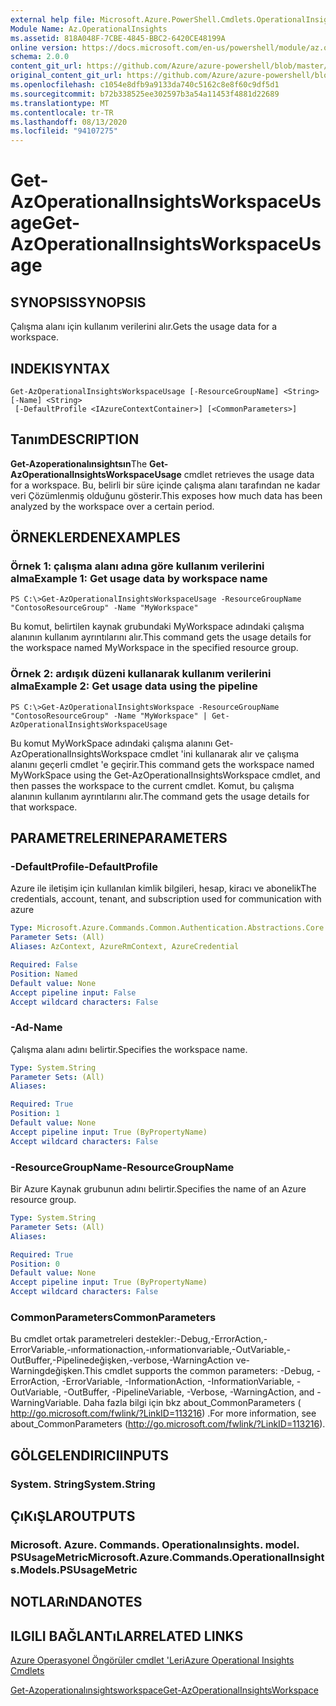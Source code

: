 ```yaml
---
external help file: Microsoft.Azure.PowerShell.Cmdlets.OperationalInsights.dll-Help.xml
Module Name: Az.OperationalInsights
ms.assetid: 818A048F-7CBE-4845-BBC2-6420CE48199A
online version: https://docs.microsoft.com/en-us/powershell/module/az.operationalinsights/get-azoperationalinsightsworkspaceusage
schema: 2.0.0
content_git_url: https://github.com/Azure/azure-powershell/blob/master/src/OperationalInsights/OperationalInsights/help/Get-AzOperationalInsightsWorkspaceUsage.md
original_content_git_url: https://github.com/Azure/azure-powershell/blob/master/src/OperationalInsights/OperationalInsights/help/Get-AzOperationalInsightsWorkspaceUsage.md
ms.openlocfilehash: c1054e8dfb9a9133da740c5162c8e8f60c9df5d1
ms.sourcegitcommit: b72b338525ee302597b3a54a11453f4881d22689
ms.translationtype: MT
ms.contentlocale: tr-TR
ms.lasthandoff: 08/13/2020
ms.locfileid: "94107275"
---
```

# <span data-ttu-id="3ab42-101">Get-AzOperationalInsightsWorkspaceUsage</span><span class="sxs-lookup"><span data-stu-id="3ab42-101">Get-AzOperationalInsightsWorkspaceUsage</span></span>

## <span data-ttu-id="3ab42-102">SYNOPSIS</span><span class="sxs-lookup"><span data-stu-id="3ab42-102">SYNOPSIS</span></span>
<span data-ttu-id="3ab42-103">Çalışma alanı için kullanım verilerini alır.</span><span class="sxs-lookup"><span data-stu-id="3ab42-103">Gets the usage data for a workspace.</span></span>

## <span data-ttu-id="3ab42-104">INDEKI</span><span class="sxs-lookup"><span data-stu-id="3ab42-104">SYNTAX</span></span>

```
Get-AzOperationalInsightsWorkspaceUsage [-ResourceGroupName] <String> [-Name] <String>
 [-DefaultProfile <IAzureContextContainer>] [<CommonParameters>]
```

## <span data-ttu-id="3ab42-105">Tanım</span><span class="sxs-lookup"><span data-stu-id="3ab42-105">DESCRIPTION</span></span>
<span data-ttu-id="3ab42-106">**Get-Azoperationalınsightsın**</span><span class="sxs-lookup"><span data-stu-id="3ab42-106">The **Get-AzOperationalInsightsWorkspaceUsage** cmdlet retrieves the usage data for a workspace.</span></span>
<span data-ttu-id="3ab42-107">Bu, belirli bir süre içinde çalışma alanı tarafından ne kadar veri Çözümlenmiş olduğunu gösterir.</span><span class="sxs-lookup"><span data-stu-id="3ab42-107">This exposes how much data has been analyzed by the workspace over a certain period.</span></span>

## <span data-ttu-id="3ab42-108">ÖRNEKLERDEN</span><span class="sxs-lookup"><span data-stu-id="3ab42-108">EXAMPLES</span></span>

### <span data-ttu-id="3ab42-109">Örnek 1: çalışma alanı adına göre kullanım verilerini alma</span><span class="sxs-lookup"><span data-stu-id="3ab42-109">Example 1: Get usage data by workspace name</span></span>
```
PS C:\>Get-AzOperationalInsightsWorkspaceUsage -ResourceGroupName "ContosoResourceGroup" -Name "MyWorkspace"
```

<span data-ttu-id="3ab42-110">Bu komut, belirtilen kaynak grubundaki MyWorkspace adındaki çalışma alanının kullanım ayrıntılarını alır.</span><span class="sxs-lookup"><span data-stu-id="3ab42-110">This command gets the usage details for the workspace named MyWorkspace in the specified resource group.</span></span>

### <span data-ttu-id="3ab42-111">Örnek 2: ardışık düzeni kullanarak kullanım verilerini alma</span><span class="sxs-lookup"><span data-stu-id="3ab42-111">Example 2: Get usage data using the pipeline</span></span>
```
PS C:\>Get-AzOperationalInsightsWorkspace -ResourceGroupName "ContosoResourceGroup" -Name "MyWorkspace" | Get-AzOperationalInsightsWorkspaceUsage
```

<span data-ttu-id="3ab42-112">Bu komut MyWorkSpace adındaki çalışma alanını Get-AzOperationalInsightsWorkspace cmdlet 'ini kullanarak alır ve çalışma alanını geçerli cmdlet 'e geçirir.</span><span class="sxs-lookup"><span data-stu-id="3ab42-112">This command gets the workspace named MyWorkSpace using the Get-AzOperationalInsightsWorkspace cmdlet, and then passes the workspace to the current cmdlet.</span></span>
<span data-ttu-id="3ab42-113">Komut, bu çalışma alanının kullanım ayrıntılarını alır.</span><span class="sxs-lookup"><span data-stu-id="3ab42-113">The command gets the usage details for that workspace.</span></span>

## <span data-ttu-id="3ab42-114">PARAMETRELERINE</span><span class="sxs-lookup"><span data-stu-id="3ab42-114">PARAMETERS</span></span>

### <span data-ttu-id="3ab42-115">-DefaultProfile</span><span class="sxs-lookup"><span data-stu-id="3ab42-115">-DefaultProfile</span></span>
<span data-ttu-id="3ab42-116">Azure ile iletişim için kullanılan kimlik bilgileri, hesap, kiracı ve abonelik</span><span class="sxs-lookup"><span data-stu-id="3ab42-116">The credentials, account, tenant, and subscription used for communication with azure</span></span>

```yaml
Type: Microsoft.Azure.Commands.Common.Authentication.Abstractions.Core.IAzureContextContainer
Parameter Sets: (All)
Aliases: AzContext, AzureRmContext, AzureCredential

Required: False
Position: Named
Default value: None
Accept pipeline input: False
Accept wildcard characters: False
```

### <span data-ttu-id="3ab42-117">-Ad</span><span class="sxs-lookup"><span data-stu-id="3ab42-117">-Name</span></span>
<span data-ttu-id="3ab42-118">Çalışma alanı adını belirtir.</span><span class="sxs-lookup"><span data-stu-id="3ab42-118">Specifies the workspace name.</span></span>

```yaml
Type: System.String
Parameter Sets: (All)
Aliases:

Required: True
Position: 1
Default value: None
Accept pipeline input: True (ByPropertyName)
Accept wildcard characters: False
```

### <span data-ttu-id="3ab42-119">-ResourceGroupName</span><span class="sxs-lookup"><span data-stu-id="3ab42-119">-ResourceGroupName</span></span>
<span data-ttu-id="3ab42-120">Bir Azure Kaynak grubunun adını belirtir.</span><span class="sxs-lookup"><span data-stu-id="3ab42-120">Specifies the name of an Azure resource group.</span></span>

```yaml
Type: System.String
Parameter Sets: (All)
Aliases:

Required: True
Position: 0
Default value: None
Accept pipeline input: True (ByPropertyName)
Accept wildcard characters: False
```

### <span data-ttu-id="3ab42-121">CommonParameters</span><span class="sxs-lookup"><span data-stu-id="3ab42-121">CommonParameters</span></span>
<span data-ttu-id="3ab42-122">Bu cmdlet ortak parametreleri destekler:-Debug,-ErrorAction,-ErrorVariable,-ınformationaction,-ınformationvariable,-OutVariable,-OutBuffer,-Pipelinedeğişken,-verbose,-WarningAction ve-Warningdeğişken.</span><span class="sxs-lookup"><span data-stu-id="3ab42-122">This cmdlet supports the common parameters: -Debug, -ErrorAction, -ErrorVariable, -InformationAction, -InformationVariable, -OutVariable, -OutBuffer, -PipelineVariable, -Verbose, -WarningAction, and -WarningVariable.</span></span> <span data-ttu-id="3ab42-123">Daha fazla bilgi için bkz about_CommonParameters ( http://go.microsoft.com/fwlink/?LinkID=113216) .</span><span class="sxs-lookup"><span data-stu-id="3ab42-123">For more information, see about_CommonParameters (http://go.microsoft.com/fwlink/?LinkID=113216).</span></span>

## <span data-ttu-id="3ab42-124">GÖLGELENDIRICI</span><span class="sxs-lookup"><span data-stu-id="3ab42-124">INPUTS</span></span>

### <span data-ttu-id="3ab42-125">System. String</span><span class="sxs-lookup"><span data-stu-id="3ab42-125">System.String</span></span>

## <span data-ttu-id="3ab42-126">ÇıKıŞLAR</span><span class="sxs-lookup"><span data-stu-id="3ab42-126">OUTPUTS</span></span>

### <span data-ttu-id="3ab42-127">Microsoft. Azure. Commands. Operationalınsights. model. PSUsageMetric</span><span class="sxs-lookup"><span data-stu-id="3ab42-127">Microsoft.Azure.Commands.OperationalInsights.Models.PSUsageMetric</span></span>

## <span data-ttu-id="3ab42-128">NOTLARıNDA</span><span class="sxs-lookup"><span data-stu-id="3ab42-128">NOTES</span></span>

## <span data-ttu-id="3ab42-129">ILGILI BAĞLANTıLAR</span><span class="sxs-lookup"><span data-stu-id="3ab42-129">RELATED LINKS</span></span>

[<span data-ttu-id="3ab42-130">Azure Operasyonel Öngörüler cmdlet 'Leri</span><span class="sxs-lookup"><span data-stu-id="3ab42-130">Azure Operational Insights Cmdlets</span></span>](/powershell/module/az.operationalinsights)

[<span data-ttu-id="3ab42-131">Get-Azoperationalınsightsworkspace</span><span class="sxs-lookup"><span data-stu-id="3ab42-131">Get-AzOperationalInsightsWorkspace</span></span>](./Get-AzOperationalInsightsWorkspace.md)


